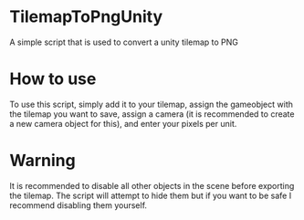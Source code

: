 # TilemapToPngUnity
A simple script that is used to convert a unity tilemap to PNG

# How to use
To use this script, simply add it to your tilemap, assign the gameobject with the tilemap you want to save, assign a camera (it is recommended to create a new camera object for this), and enter your pixels per unit. 

# Warning
It is recommended to disable all other objects in the scene before exporting the tilemap. The script will attempt to hide them but if you want to be safe I recommend disabling them yourself. 

